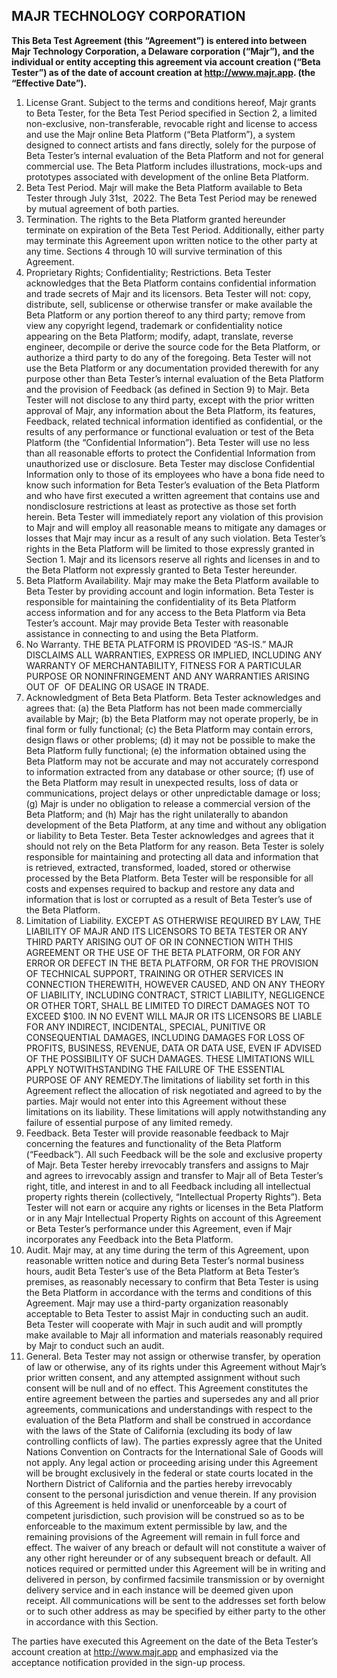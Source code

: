## MAJR TECHNOLOGY CORPORATION  

**This Beta Test Agreement (this “Agreement”) is entered into between Majr Technology Corporation, a Delaware corporation (“Majr”), and the individual or entity accepting this agreement via account creation (“Beta Tester”) as of the date of account creation at http://www.majr.app. (the “Effective Date”).** 

1.	License Grant. Subject to the terms and conditions hereof, Majr grants to Beta Tester, for the Beta Test Period specified in Section 2, a limited non-exclusive, non-transferable, revocable right and license to access and use the Majr online Beta Platform (“Beta Platform”), a system designed to connect artists and fans directly, solely for the purpose of Beta Tester’s internal evaluation of the Beta Platform and not for general commercial use. The Beta Platform includes illustrations, mock-ups and prototypes associated with development of the online Beta Platform.  
2.	Beta Test Period. Majr will make the Beta Platform available to Beta Tester through July 31st,  2022. The Beta Test Period may be renewed by mutual agreement of both parties. 
3.	Termination. The rights to the Beta Platform granted hereunder terminate on expiration of the Beta Test Period. Additionally, either party may terminate this Agreement upon written notice to the other party at any time. Sections 4 through 10 will survive termination of this Agreement.
4.	Proprietary Rights; Confidentiality; Restrictions. Beta Tester acknowledges that the Beta Platform contains confidential information and trade secrets of Majr and its licensors. Beta Tester will not: copy, distribute, sell, sublicense or otherwise transfer or make available the Beta Platform or any portion thereof to any third party; remove from view any copyright legend, trademark or confidentiality notice appearing on the Beta Platform; modify, adapt, translate, reverse engineer, decompile or derive the source code for the Beta Platform, or authorize a third party to do any of the foregoing. Beta Tester will not use the Beta Platform or any documentation provided therewith for any purpose other than Beta Tester’s internal evaluation of the Beta Platform and the provision of Feedback (as defined in Section 9) to Majr. Beta Tester will not disclose to any third party, except with the prior written approval of Majr, any information about the Beta Platform, its features, Feedback, related technical information identified as confidential, or the results of any performance or functional evaluation or test of the Beta Platform (the “Confidential Information”). Beta Tester will use no less than all reasonable efforts to protect the Confidential Information from unauthorized use or disclosure. Beta Tester may disclose Confidential Information only to those of its employees who have a bona fide need to know such information for Beta Tester’s evaluation of the Beta Platform and who have first executed a written agreement that contains use and nondisclosure restrictions at least as protective as those set forth herein. Beta Tester will immediately report any violation of this provision to Majr and will employ all reasonable means to mitigate any damages or losses that Majr may incur as a result of any such violation. Beta Tester’s rights in the Beta Platform will be limited to those expressly granted in Section 1. Majr and its licensors reserve all rights and licenses in and to the Beta Platform not expressly granted to Beta Tester hereunder.
5.	Beta Platform Availability. Majr may make the Beta Platform available to Beta Tester by providing account and login information. Beta Tester is responsible for maintaining the confidentiality of its Beta Platform access information and for any access to the Beta Platform via Beta Tester’s account. Majr may provide Beta Tester with reasonable assistance in connecting to and using the Beta Platform.
6.	No Warranty. THE BETA PLATFORM IS PROVIDED “AS-IS.” MAJR DISCLAIMS ALL WARRANTIES, EXPRESS OR IMPLIED, INCLUDING ANY WARRANTY OF MERCHANTABILITY, FITNESS FOR A PARTICULAR PURPOSE OR NONINFRINGEMENT AND ANY WARRANTIES ARISING OUT OF  OF DEALING OR USAGE IN TRADE.
7.	Acknowledgment of Beta Beta Platform. Beta Tester acknowledges and agrees that: (a) the Beta Platform has not been made commercially available by Majr; (b) the Beta Platform may not operate properly, be in final form or fully functional; (c) the Beta Platform may contain errors, design flaws or other problems; (d) it may not be possible to make the Beta Platform fully functional; (e) the information obtained using the Beta Platform may not be accurate and may not accurately correspond to information extracted from any database or other source; (f) use of the Beta Platform may result in unexpected results, loss of data or communications, project delays or other unpredictable damage or loss; (g) Majr is under no obligation to release a commercial version of the Beta Platform; and (h) Majr has the right unilaterally to abandon development of the Beta Platform, at any time and without any obligation or liability to Beta Tester. Beta Tester acknowledges and agrees that it should not rely on the Beta Platform for any reason. Beta Tester is solely responsible for maintaining and protecting all data and information that is retrieved, extracted, transformed, loaded, stored or otherwise processed by the Beta Platform. Beta Tester will be responsible for all costs and expenses required to backup and restore any data and information that is lost or corrupted as a result of Beta Tester’s use of the Beta Platform.
8.	Limitation of Liability. EXCEPT AS OTHERWISE REQUIRED BY LAW, THE LIABILITY OF MAJR AND ITS LICENSORS TO BETA TESTER OR ANY THIRD PARTY ARISING OUT OF OR IN CONNECTION WITH THIS AGREEMENT OR THE USE OF THE BETA PLATFORM, OR FOR ANY ERROR OR DEFECT IN THE BETA PLATFORM, OR FOR THE PROVISION OF TECHNICAL SUPPORT, TRAINING OR OTHER SERVICES IN CONNECTION THEREWITH, HOWEVER CAUSED, AND ON ANY THEORY OF LIABILITY, INCLUDING CONTRACT, STRICT LIABILITY, NEGLIGENCE OR OTHER TORT, SHALL BE LIMITED TO DIRECT DAMAGES NOT TO EXCEED $100. IN NO EVENT WILL MAJR OR ITS LICENSORS BE LIABLE FOR ANY INDIRECT, INCIDENTAL, SPECIAL, PUNITIVE OR CONSEQUENTIAL DAMAGES, INCLUDING DAMAGES FOR LOSS OF PROFITS, BUSINESS, REVENUE, DATA OR DATA USE, EVEN IF ADVISED OF THE POSSIBILITY OF SUCH DAMAGES. THESE LIMITATIONS WILL APPLY NOTWITHSTANDING THE FAILURE OF THE ESSENTIAL PURPOSE OF ANY REMEDY.The limitations of liability set forth in this Agreement reflect the allocation of risk negotiated and agreed to by the parties. Majr would not enter into this Agreement without these limitations on its liability. These limitations will apply notwithstanding any failure of essential purpose of any limited remedy.
9.	Feedback. Beta Tester will provide reasonable feedback to Majr concerning the features and functionality of the Beta Platform (“Feedback”). All such Feedback will be the sole and exclusive property of Majr. Beta Tester hereby irrevocably transfers and assigns to Majr and agrees to irrevocably assign and transfer to Majr all of Beta Tester’s right, title, and interest in and to all Feedback including all intellectual property rights therein (collectively, “Intellectual Property Rights”). Beta Tester will not earn or acquire any rights or licenses in the Beta Platform or in any Majr Intellectual Property Rights on account of this Agreement or Beta Tester’s performance under this Agreement, even if Majr incorporates any Feedback into the Beta Platform.
10.	Audit. Majr may, at any time during the term of this Agreement, upon reasonable written notice and during Beta Tester’s normal business hours, audit Beta Tester’s use of the Beta Platform at Beta Tester’s premises, as reasonably necessary to confirm that Beta Tester is using the Beta Platform in accordance with the terms and conditions of this Agreement. Majr may use a third-party organization reasonably acceptable to Beta Tester to assist Majr in conducting such an audit. Beta Tester will cooperate with Majr in such audit and will promptly make available to Majr all information and materials reasonably required by Majr to conduct such an audit.
11.	General. Beta Tester may not assign or otherwise transfer, by operation of law or otherwise, any of its rights under this Agreement without Majr’s prior written consent, and any attempted assignment without such consent will be null and of no effect. This Agreement constitutes the entire agreement between the parties and supersedes any and all prior agreements, communications and understandings with respect to the evaluation of the Beta Platform and shall be construed in accordance with the laws of the State of California (excluding its body of law controlling conflicts of law). The parties expressly agree that the United Nations Convention on Contracts for the International Sale of Goods will not apply. Any legal action or proceeding arising under this Agreement will be brought exclusively in the federal or state courts located in the Northern District of California and the parties hereby irrevocably consent to the personal jurisdiction and venue therein. If any provision of this Agreement is held invalid or unenforceable by a court of competent jurisdiction, such provision will be construed so as to be enforceable to the maximum extent permissible by law, and the remaining provisions of the Agreement will remain in full force and effect. The waiver of any breach or default will not constitute a waiver of any other right hereunder or of any subsequent breach or default. All notices required or permitted under this Agreement will be in writing and delivered in person, by confirmed facsimile transmission or by overnight delivery service and in each instance will be deemed given upon receipt. All communications will be sent to the addresses set forth below or to such other address as may be specified by either party to the other in accordance with this Section.‍  

The parties have executed this Agreement on the date of the Beta Tester’s account creation at http://www.majr.app and emphasized via the acceptance notification provided in the sign-up process.‍
